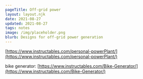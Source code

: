 ```yaml
---
pageTitle: Off-grid power
layout: layout.njk
date: 2021-08-27
updated: 2021-08-27
tags: notes 
image: /img/placeholder.png
blurb: Designs for off-grid power generation
---
```


[https://www.instructables.com/personal-powerPlant/](https://www.instructables.com/personal-powerPlant/)

bike generator: [https://www.instructables.com/Bike-Generator/](https://www.instructables.com/Bike-Generator/)

